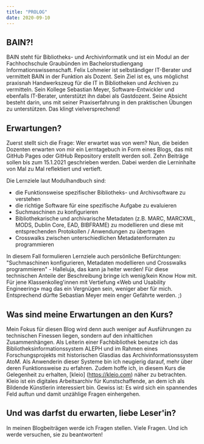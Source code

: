 ```yaml
---
title: "PROLOG"
date: 2020-09-10
---
```


## BAIN?!

BAIN steht für Bibliotheks- und Archivinformatik und ist ein Modul an der Fachhochschule Graubünden im Bachelorstudiengang Informationswissenschaft. Felix Lohmeier ist selbständiger IT-Berater und vermittelt BAIN in der Funktion als Dozent. Sein Ziel ist es, uns möglichst praxisnah Handwerkszeug für die IT in Bibliotheken und Archiven zu vermitteln. Sein Kollege Sebastian Meyer, Software-Entwickler und ebenfalls IT-Berater, unterstützt ihn dabei als Gastdozent. Seine Absicht besteht darin, uns mit seiner Praxiserfahrung in den praktischen Übungen zu unterstützen. Das klingt vielversprechend!

## Erwartungen?

Zuerst stellt sich die Frage: Wer erwartet was von wem? Nun, die beiden Dozenten erwarten von mir ein Lerntagebuch in Form eines Blogs, das mit GitHub Pages oder GitHub Repository erstellt werden soll. Zehn Beiträge sollen bis zum 15.1.2021 geschrieben werden. Dabei werden die Lerninhalte von Mal zu Mal reflektiert und vertieft.

Die Lernziele laut Modulhandbuch sind:
- die Funktionsweise spezifischer Bibliotheks- und Archivsoftware zu verstehen
- die richtige Software für eine spezifische Aufgabe zu evaluieren
- Suchmaschinen zu konfigurieren
- Bibliothekarische und archivarische Metadaten (z.B. MARC, MARCXML, MODS, Dublin Core, EAD, BIBFRAME) zu modellieren und diese mit entsprechenden Protokollen / Anwendungen zu übertragen
- Crosswalks zwischen unterschiedlichen Metadatenformaten zu programmieren

In diesem Fall formulieren Lernziele auch persönliche Befürchtungen: "Suchmaschinen konfigurieren, Metadaten modellieren und Crosswalks programmieren" - Halleluja, das kann ja heiter werden! Für diese technischen Anteile der Beschreibung bringe ich wenig/kein Know How mit. Für jene Klassenkolleg'innen mit Vertiefung «Web und Usability Engineering» mag das ein Vergnügen sein, weniger aber für mich. Entsprechend dürfte Sebastian Meyer mein enger Gefährte werden. ;)

## Was sind meine Erwartungen an den Kurs?

Mein Fokus für diesen Blog wird denn auch weniger auf Ausführungen zu technischen Finessen liegen, sondern auf den inhaltlichen Zusammenhängen. Als Leiterin einer Fachbibliothek benutze ich das Bibliotheksinformationssystem ALEPH und im Rahmen eines Forschungsprojekts mit historischen Glasdias das Archivinformationssystem AtoM. Als Anwenderin dieser Systeme bin ich neugierig darauf, mehr über deren Funktionsweise zu erfahren. Zudem hoffe ich, in diesem Kurs die Gelegenheit zu erhalten, [kleio] (https://kleio.com) näher zu betrachten. Kleio ist ein digitales Arbeitsarchiv für Kunstschaffende, an dem ich als Bildende Künstlerin interessiert bin. Gewiss ist: Es wird sich ein spannendes Feld auftun und damit unzählige Fragen einhergehen. 

## Und was darfst du erwarten, liebe Leser'in?

In meinen Blogbeiträgen werde ich Fragen stellen. Viele Fragen. Und ich werde versuchen, sie zu beantworten!



